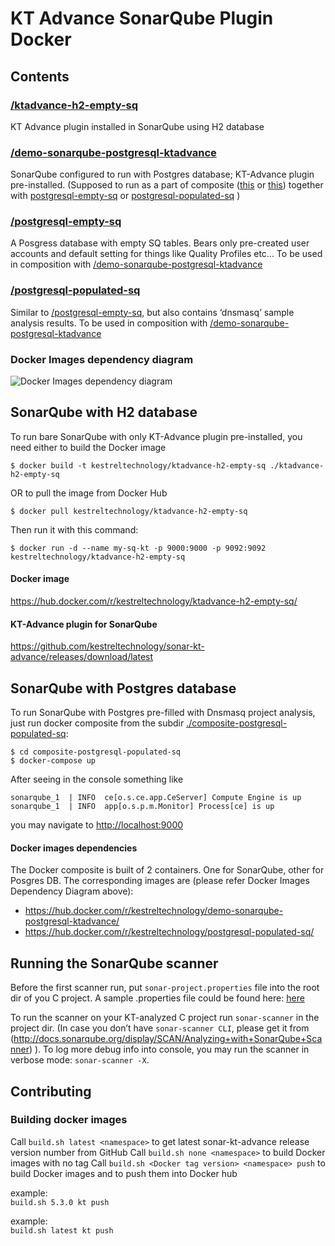 # KT Advance SonarQube Plugin Docker

## Contents
### [/ktadvance-h2-empty-sq](ktadvance-h2-empty-sq)
KT Advance plugin installed in SonarQube using H2 database

### [/demo-sonarqube-postgresql-ktadvance](demo-sonarqube-postgresql-ktadvance)
SonarQube configured to run with Postgres database;  KT-Advance plugin pre-installed.
(Supposed to run as a part of composite ([this](composite-postgresql-empty-sq) or  [this](composite-postgresql-populated-sq)) together with [postgresql-empty-sq](postgresql-empty-sq) or [postgresql-populated-sq](postgresql-populated-sq) )

### [/postgresql-empty-sq](postgresql-empty-sq)
A Posgress database with empty SQ tables. Bears only pre-created user accounts and default setting for things like Quality Profiles etc... To be used in composition with [/demo-sonarqube-postgresql-ktadvance](demo-sonarqube-postgresql-ktadvance)

### [/postgresql-populated-sq](postgresql-populated-sq)
Similar to [/postgresql-empty-sq](postgresql-empty-sq), but also contains ‘dnsmasq’ sample analysis results. To be used in composition with [/demo-sonarqube-postgresql-ktadvance](demo-sonarqube-postgresql-ktadvance)


### Docker Images dependency diagram
![Docker Images dependency diagram](https://raw.githubusercontent.com/kestreltechnology/docker-sonar-kt-advance/master/docs/deps.png)


## SonarQube with H2 database
To run bare SonarQube with only KT-Advance plugin pre-installed, you need either to build the Docker image
```
$ docker build -t kestreltechnology/ktadvance-h2-empty-sq ./ktadvance-h2-empty-sq
```
OR
to pull the image from Docker Hub

```
$ docker pull kestreltechnology/ktadvance-h2-empty-sq
```
Then run it with this command:
```
$ docker run -d --name my-sq-kt -p 9000:9000 -p 9092:9092 kestreltechnology/ktadvance-h2-empty-sq
```
#### Docker image
https://hub.docker.com/r/kestreltechnology/ktadvance-h2-empty-sq/
#### KT-Advance plugin for SonarQube
https://github.com/kestreltechnology/sonar-kt-advance/releases/download/latest

## SonarQube with Postgres database
To run SonarQube with Postgres pre-filled with Dnsmasq project analysis,
just run docker composite from the subdir [./composite-postgresql-populated-sq](composite-postgresql-populated-sq):
```
$ cd composite-postgresql-populated-sq
$ docker-compose up
```

After seeing in the console something like
```
sonarqube_1  | INFO  ce[o.s.ce.app.CeServer] Compute Engine is up
sonarqube_1  | INFO  app[o.s.p.m.Monitor] Process[ce] is up
```
you may navigate to [http://localhost:9000](http://localhost:9000)

#### Docker images dependencies
The Docker composite is built of 2 containers. One for SonarQube, other for Posgres DB. The corresponding images are (please refer Docker Images Dependency Diagram above):
- https://hub.docker.com/r/kestreltechnology/demo-sonarqube-postgresql-ktadvance/
- https://hub.docker.com/r/kestreltechnology/postgresql-populated-sq/


## Running the SonarQube scanner
Before the first scanner run, put `sonar-project.properties` file into the root dir of you C project. A sample .properties file could be found here: [here](https://github.com/kestreltechnology/sonar-kt-advance/blob/master/src/test/resources/test_project/redis/sonar-project.properties)

To run the scanner on your KT-analyzed C project run `sonar-scanner` in the project dir. (In case you don’t have `sonar-scanner CLI`, please get it from (http://docs.sonarqube.org/display/SCAN/Analyzing+with+SonarQube+Scanner) ).
To log more debug info into console, you may run the scanner in verbose mode: `sonar-scanner -X`.

## Contributing
### Building docker images
Call `build.sh latest <namespace>` to get latest sonar-kt-advance release version number from GitHub
Call `build.sh none <namespace>` to build Docker images with no tag
Call `build.sh <Docker tag version> <namespace> push` to build Docker images and to push them into Docker hub

example:  
```build.sh 5.3.0 kt push```

example:  
```build.sh latest kt push```
